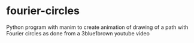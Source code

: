 # fourier-circles
Python program with manim to create animation of drawing of a path with Fourier circles as done from a 3blue1brown youtube video
